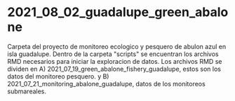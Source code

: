 # 2021_08_02_guadalupe_green_abalone

Carpeta del proyecto de monitoreo ecologico y pesquero de abulon azul en isla guadalupe. Dentro de la carpeta "scripts" se encuentran los archivos RMD necesarios para iniciar la exploracion de datos. Los archivos RMD se dividen en A) 2021_07_19_green_abalone_fishery_guadalupe, estos son los datos del monitoreo pesquero. y B) 2021_07_21_monitoring_abalone_guadalupe, datos de los monitoreos submareales. 
